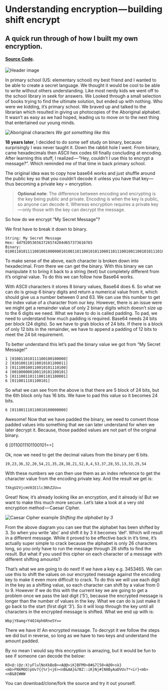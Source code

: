 # Understanding encryption — building shift encrypt
## A quick run through of how I built my own encryption.
#### [Source Code](https://github.com/csmets/CSSCrypt).

![Header image](https://cdn-images-1.medium.com/max/1600/1*pWM2rbrSXuq0gYRM8B3QxQ.jpeg)

In primary school (US: elementary school) my best friend and I wanted to be able to create a secret language. We thought it would be cool to be able to write without others understanding. Like most nerdy kids we went off to the school library in seek for answers. We Looked through a small selection of books trying to find the ultimate solution, but ended up with nothing. Who were we kidding, it’s primary school. We braved up and talked to the librarian which resulted in giving us photocopies of the Aboriginal alphabet. It wasn’t as easy as we had hoped, leading us to move on to the next thing that entertained our young minds.

![Aboriginal characters](https://cdn-images-1.medium.com/max/1600/1*T8qXCdLYx_50y_PweonABA.jpeg)
*We got something like this*

**18 years later**, I decided to do some self study on binary, because surprisingly I was never taught it. Down the rabbit hole I went. From binary, came hexadecimals then ASCII hex codes till finally concluding at encoding. After learning this stuff, I realized — “Hey, couldn’t I use this to encrypt a message?”. Which reminded me of that time in back primary school.

The original idea was to copy how base64 works and just shuffle around the public key so that you couldn’t decode it unless you have that key — thus becoming a private key = encryption.

> **Optional note**:
> The difference between encoding and encrypting is the key being public and private. Encoding is when the key is public, so anyone can decode it. Whereas encryption requires a private key — only those with the key can decrypt the message.

So how do we encrypt “My Secret Message”?

We first have to break it down to binary.

```
String: My Secret Message
Hex: 4d7920536563726574204d657373616765
Binary:
0100110101111001001000000101001101100101011000110111001001100101011101000010000001001101011001010111001101110011011000010110011101100101
```
To make sense of the above, each character is broken down into hexadecimal. From there we can get the binary. With this binary we can manipulate it to bring it back to a string (text) but completely different from it’s original value. To do this we can follow how Base64 works.

With ASCII characters it stores 8 binary values, Base64 does 6. So what we can do is group 6 binary digits and return a numerical value from it, which should give us a number between 0 and 63. We can use this number to get the index value of a character from our key. However, there is an issue were we might get a remainder value of only 2 binary digits which doesn’t size up to the 6 digits we need. What we have to do is called padding. To pad, we need to understand how much padding is required. Base64 needs 24 bits per block (24 digits). So we have to grab blocks of 24 bits. If there is a block of only 12 bits in the remainder, we have to append a padding of 12 bits to meet the 24 bit requirement.

To better understand this let’s pad the binary value we got from “My Secret Message!”

```
1 [010011010111100100100000]
2 [010100110110010101100011]
3 [011100100110010101110100]
4 [001000000100110101100101]
5 [011100110111001101100001]
6 [0110011101100101]
```

So what we can see from the above is that there are 5 block of 24 bits, but the 6th block only has 16 bits. We have to pad this value so it becomes 24 bits.

```
6 [011001110110010100000000]
```

Awesome! Now that we have padded the binary, we need to convert those padded values into something that we can later understand for when we later decrypt it. Because, those padded values are not part of the original binary.

6 [0110011101100101==]

Ok, now we need to get the decimal values from the binary per 6 bits.

```
19,23,36,32,20,54,21,35,28,38,21,52,8,4,53,37,28,55,13,33,25,54
```

With these numbers we can then use them as an index reference to get the character value from the encoding private key. And the result we get is:

```
TXkgU2VjcmV0IE1lc3NhZ2U==
```

Great! Now, it’s already looking like an encryption, and it already is! But we want to make this much more secure. Let’s take a look at a very old encryption method — Caesar Cipher.

![Caesar Cipher example](https://cdn-images-1.medium.com/max/1600/1*U8yCesQlaBinX16PuXL_lQ.png)
*Shifting the alphabet by 3*

From the above diagram you can see that the alphabet has been shifted by 3. So when you write ‘abc’ and shift it by 3 it becomes ‘def’. Which will result in a different message. While it proved to be effective back in it’s time, it’s actually super simple to crack because the alphabet is only 26 characters long, so you only have to run the message through 26 shifts to find the result. But what if you used this cipher on each character of a message with different shifting amounts?

That’s what we are going to do next! If we have a key e.g. 3453465. We can use this to shift the values on our encrypted message against the encoding key to make it even more difficult to crack. To do this we will use each digit in the key as a shifting value, so each character can shift by a value from 0 to 9. However if we do this with the current key we are going to get a problem once we pass the last digit (‘5’), because the encrypted message is longer than the number of values in the key. What we can do is just make it go back to the start (first digit ‘3’). So it will loop through the key until all characters in the encrypted message is shifted. What we end up with is:

```
WbpjY8amgrY4OJ4ph6Rne5Y==
```

There we have it! An encrypted message. To decrypt it we follow the steps we did but in reverse, so long as we have to two keys and understand the amount padded.

By no mean I would say this encryption is amazing, but it would be fun to see if someone can decode the below:

```
KO<@:(@z:X)yFlulNoXkBoB><A@@>iK}BFM9>8#&7[50<A@9>sk}<mb>FNkMOO)pUv7{{%r}<jE><nB&AA}&7BZ::iK}Nj#[N8ByAaDVUv7*<ir}<mb><nB&8{WWW
```

You can download/clone/fork the source and try it out yourself.

